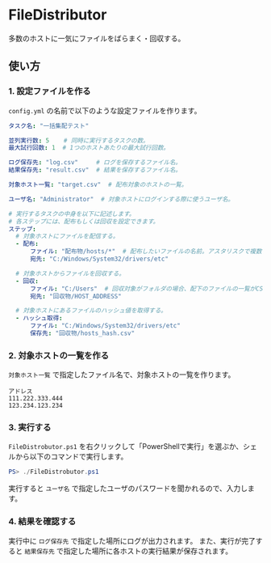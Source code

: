 FileDistributor
===============

多数のホストに一気にファイルをばらまく・回収する。


## 使い方

### 1. 設定ファイルを作る

`config.yml` の名前で以下のような設定ファイルを作ります。

``` yaml
タスク名: "一括集配テスト"

並列実行数: 5    # 同時に実行するタスクの数。
最大試行回数: 1  # 1つのホストあたりの最大試行回数。

ログ保存先: "log.csv"     # ログを保存するファイル名。
結果保存先: "result.csv"  # 結果を保存するファイル名。

対象ホスト一覧: "target.csv"  # 配布対象のホストの一覧。

ユーザ名: "Administrator"  # 対象ホストにログインする際に使うユーザ名。

# 実行するタスクの中身を以下に記述します。
# 各ステップには、配布もしくは回収を設定できます。
ステップ:
  # 対象ホストにファイルを配信する。
  - 配布:
      ファイル: "配布物/hosts/*"  # 配布したいファイルの名前。アスタリスクで複数のファイルを配布できます。
      宛先: "C:/Windows/System32/drivers/etc"

  # 対象ホストからファイルを回収する。
  - 回収:
      ファイル: "C:/Users"  # 回収対象がフォルダの場合、配下のファイルの一覧がCSV形式で保存されます。
      宛先: "回収物/HOST_ADDRESS"

  # 対象ホストにあるファイルのハッシュ値を取得する。
  - ハッシュ取得:
      ファイル: "C:/Windows/System32/drivers/etc"
      保存先: "回収物/hosts_hash.csv"
```


### 2. 対象ホストの一覧を作る

`対象ホスト一覧` で指定したファイル名で、対象ホストの一覧を作ります。

``` csv
アドレス
111.222.333.444
123.234.123.234
```


### 3. 実行する

`FileDistrobutor.ps1` を右クリックして「PowerShellで実行」を選ぶか、シェルから以下のコマンドで実行します。

``` powershell
PS> ./FileDistrobutor.ps1
```

実行すると `ユーザ名` で指定したユーザのパスワードを聞かれるので、入力します。


### 4. 結果を確認する

実行中に `ログ保存先` で指定した場所にログが出力されます。
また、実行が完了すると `結果保存先` で指定した場所に各ホストの実行結果が保存されます。
